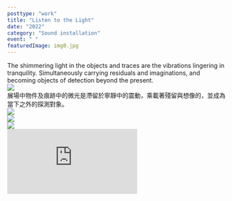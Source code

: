 ```yaml
---
posttype: "work"
title: "Listen to the Light"
date: "2022"
category: "Sound installation"
event: " "
featuredImage: img0.jpg
---
```

  <div class="box">
      <div class="dscrptn">
      The shimmering light in the objects and traces are the vibrations lingering in tranquility. Simultaneously carrying residuals and imaginations, and becoming objects of detection beyond the present.<br>
      </div>
  </div>


  <div class="box">
      <img class="subimg" src="./img1.jpg">
  </div>


  <div class="box">
      <div class="dscrptn">
      展場中物件及痕跡中的微光是滯留於寧靜中的震動，乘載著殘留與想像的，並成為當下之外的探測對象。<br>
      </div>
  </div>


  <div class="box">
      <img class="subimg" src="./img2.jpg">
  </div>

  <div class="box">
      <img class="subimg" src="./img3.jpg">
  </div>

  <div class="box">
      <img class="subimg" src="./img4.jpg">
  </div>

  <div class="box"></div>

  <iframe title="vimeo-player" src="https://player.vimeo.com/video/729937826?h=0de5e9faeb" frameborder="0" allowfullscreen></iframe>
